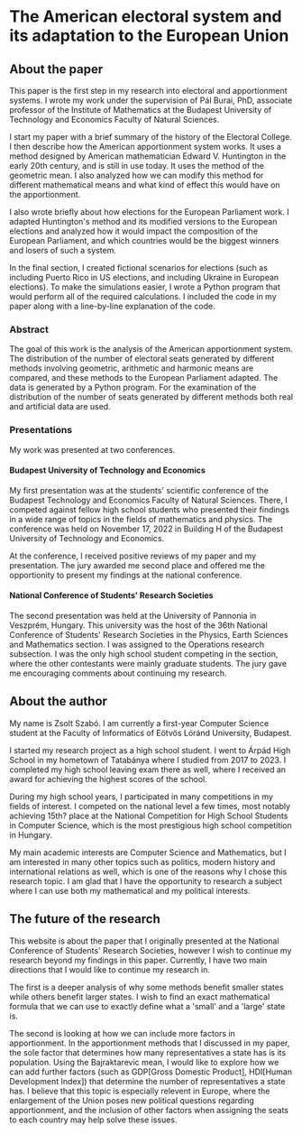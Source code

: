 # The American electoral system and its adaptation to the European Union

## About the paper
This paper is the first step in my research into electoral and apportionment systems. I wrote my work under the supervision of Pál Burai, PhD, associate professor of the Institute of Mathematics at the Budapest University of Technology and Economics Faculty of Natural Sciences.

I start my paper with a brief summary of the history of the Electoral College. I then describe how the American apportionment system works. It uses a method designed by American mathematician Edward V. Huntington in the early 20th century, and is still in use today. It uses the method of the geometric mean. I also analyzed how we can modify this method for different mathematical means and what kind of effect this would have on the apportionment.

I also wrote briefly about how elections for the European Parliament work. I adapted Huntington's method and its modified versions to the European elections and analyzed how it would impact the composition of the European Parliament, and which countries would be the biggest winners and losers of such a system.

In the final section, I created fictional scenarios for elections (such as including Puerto Rico in US elections, and including Ukraine in European elections). To make the simulations easier, I wrote a Python program that would perform all of the required calculations. I included the code in my paper along with a line-by-line explanation of the code.

### Abstract
The goal of this work is the analysis of the American apportionment system. The distribution of the number of electoral seats generated by different methods involving geometric, arithmetic and harmonic means are compared, and these methods to the European Parliament adapted. The data is generated by a Python program. For the examination of the distribution of the number of seats generated by different methods both real and artificial data are used.

### Presentations
My work was presented at two conferences.

#### Budapest University of Technology and Economics
My first presentation was at the students' scientific conference of the Budapest Technology and Economics Faculty of Natural Sciences. There, I competed against fellow high school students who presented their findings in a wide range of topics in the fields of mathematics and physics.
The conference was held on November 17, 2022 in Building H of the Budapest University of Technology and Economics.

At the conference, I received positive reviews of my paper and my presentation. The jury awarded me second place and offered me the opportionity to present my findings at the national conference.

#### National Conference of Students' Research Societies
The second presentation was held at the University of Pannonia in Veszprém, Hungary. This university was the host of the 36th National Conference of Students' Research Societies in the Physics, Earth Sciences and Mathematics section. I was assigned to the Operations research subsection. I was the only high school student competing in the section, where the other contestants were mainly graduate students. The jury gave me encouraging comments about continuing my research.

## About the author
My name is Zsolt Szabó. I am currently a first-year Computer Science student at the Faculty of Informatics of Eötvös Lóránd University, Budapest. 

I started my research project as a high school student. I went to Árpád High School in my hometown of Tatabánya where I studied from 2017 to 2023. I completed my high school leaving exam there as well, where I received an award for achieving the highest scores of the school.

During my high school years, I participated in many competitions in my fields of interest. I competed on the national level a few times, most notably achieving 15th? place at the National Competition for High School Students in Computer Science, which is the most prestigious high school competition in Hungary.

My main academic interests are Computer Science and Mathematics, but I am interested in many other topics such as politics, modern history and international relations as well, which is one of the reasons why I chose this research topic. I am glad that I have the opportunity to research a subject where I can use both my mathematical and my political interests.

## The future of the research
This website is about the paper that I originally presented at the National Conference of Students' Research Societies, however I wish to continue my research beyond my findings in this paper. Currently, I have two main directions that I would like to continue my research in.

The first is a deeper analysis of why some methods benefit smaller states while others benefit larger states. I wish to find an exact mathematical formula that we can use to exactly define what a 'small' and a 'large' state is.

The second is looking at how we can include more factors in apportionment. In the apportionment methods that I discussed in my paper, the sole factor that determines how many representatives a state has is its population. Using the Bajraktarevic mean, I would like to explore how we can add further factors (such as GDP[Gross Domestic Product], HDI[Human Development Index]) that determine the number of representatives a state has. I believe that this topic is especially relevent in Europe, where the enlargement of the Union poses new political questions regarding apportionment, and the inclusion of other factors when assigning the seats to each country may help solve these issues.